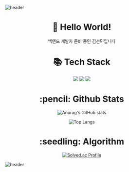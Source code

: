  ![header](https://capsule-render.vercel.app/api?type=waving&color=gradient&height=300&text=Seonmin%20Dev&fontSize=90)

<div align="center">
  <div>
    <h1 align="center">👋 Hello World! </h1>
    <p>백엔드 개발자 준비 중인 김선민입니다</p>
  </div>
  <div>
    <h1 align="center">📚 Tech Stack </h1>
    <img src="https://img.shields.io/badge/Java-007396?style=flat-square&logo=Java&logoColor=white"/>
    <img src="https://img.shields.io/badge/SpringBoot-6DB33F?style=flat-square&logo=SpringBoot&logoColor=white">
    <img src="https://img.shields.io/badge/MySQL-4479A1?style=flat-square&logo=MySQL&logoColor=white">
  </div>
</div>
<p></p>
<p></p>
<p></p>
<h1 align="center">:pencil: Github Stats </h1>
<p></p>
<div align="center">
  
![Anurag's GitHub stats](https://github-readme-stats.vercel.app/api?username=seonminKim1122&show_icons=true&theme=tokyonight)

![Top Langs](https://github-readme-stats.vercel.app/api/top-langs/?username=seonminKim1122&langs_count=8&theme=tokyonight)
  
<h1 align="center">:seedling: Algorithm </h1>
  
[![Solved.ac Profile](http://mazassumnida.wtf/api/v2/generate_badge?boj=whand715)](https://solved.ac/whand715)

  
</div>





![header](https://capsule-render.vercel.app/api?type=waving&color=gradient&height=100&section=footer&fontSize=90)

